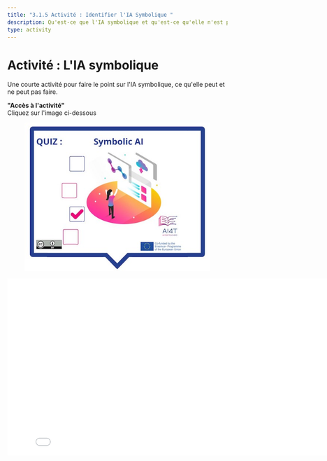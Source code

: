 ```yaml
---
title: "3.1.5 Activité : Identifier l'IA Symbolique "
description: Qu'est-ce que l'IA symbolique et qu'est-ce qu'elle n'est pas ?
type: activity
---
```


# Activité : L'IA symbolique

Une courte activité pour faire le point sur l'IA symbolique, ce qu'elle peut et ne peut pas faire.

**"Accès à l'activité"**  
Cliquez sur l'image ci-dessous

<figure>
  <img src="Images/VisuelQUIZSymbolicAI.jpg" alt="Symbolic AI"/>  
</figure>

<center><iframe width="818" height="404" src="3-1-5a-activity-what-type-of-ai/3-1-5a-Symbolic-AI.html" frameborder="0" allowfullscreen></iframe></center>
